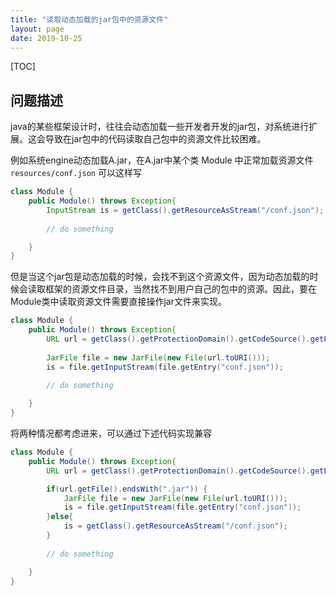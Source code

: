 ```yaml
---
title: "读取动态加载的jar包中的资源文件"
layout: page
date: 2019-10-25
---
```

[TOC]

## 问题描述
java的某些框架设计时，往往会动态加载一些开发者开发的jar包，对系统进行扩展。这会导致在jar包中的代码读取自己包中的资源文件比较困难。

例如系统engine动态加载A.jar，在A.jar中某个类 Module 中正常加载资源文件 `resources/conf.json` 可以这样写

```java
class Module {
    public Module() throws Exception{
        InputStream is = getClass().getResourceAsStream("/conf.json");
        
        // do something

    }
}
```

但是当这个jar包是动态加载的时候，会找不到这个资源文件，因为动态加载的时候会读取框架的资源文件目录，当然找不到用户自己的包中的资源。因此，要在Module类中读取资源文件需要直接操作jar文件来实现。

```java
class Module {
    public Module() throws Exception{
        URL url = getClass().getProtectionDomain().getCodeSource().getLocation();
    
        JarFile file = new JarFile(new File(url.toURI()));
        is = file.getInputStream(file.getEntry("conf.json"));
        
        // do something

    }
}
```

将两种情况都考虑进来，可以通过下述代码实现兼容

```java
class Module {
    public Module() throws Exception{
        URL url = getClass().getProtectionDomain().getCodeSource().getLocation();

        if(url.getFile().endsWith(".jar")) {
            JarFile file = new JarFile(new File(url.toURI()));
            is = file.getInputStream(file.getEntry("conf.json"));
        }else{
            is = getClass().getResourceAsStream("/conf.json");
        }
        
        // do something

    }
}
```